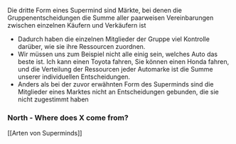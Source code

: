 Die dritte Form eines Supermind sind Märkte, bei denen die Gruppenentscheidungen die Summe aller paarweisen Vereinbarungen zwischen einzelnen Käufern und Verkäufern ist

-   Dadurch haben die einzelnen Mitglieder der Gruppe viel Kontrolle darüber, wie sie ihre Ressourcen zuordnen.
-   Wir müssen uns zum Beispiel nicht alle einig sein, welches Auto das beste ist. Ich kann einen Toyota fahren, Sie können einen Honda fahren, und die Verteilung der Ressourcen jeder Automarke ist die Summe unserer individuellen Entscheidungen.
-   Anders als bei der zuvor erwähnten Form des Superminds sind die Mitglieder eines Marktes nicht an Entscheidungen gebunden, die sie nicht zugestimmt haben

### North - Where does X come from?
[[Arten von Superminds]]